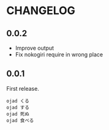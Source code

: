 # CHANGELOG

## 0.0.2

- Improve output
- Fix nokogiri require in wrong place

## 0.0.1

First release.

```
ojad くる
ojad する
ojad 死ぬ
ojad 食べる
```
